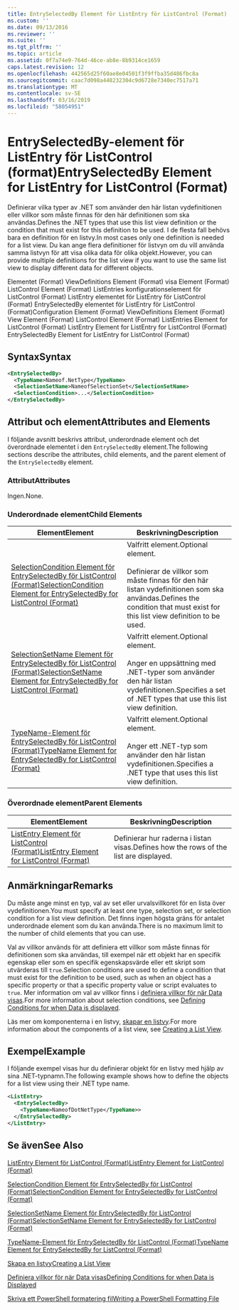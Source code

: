 ```yaml
---
title: EntrySelectedBy Element för ListEntry för ListControl (Format) | Microsoft Docs
ms.custom: ''
ms.date: 09/13/2016
ms.reviewer: ''
ms.suite: ''
ms.tgt_pltfrm: ''
ms.topic: article
ms.assetid: 0f7a74e9-764d-46ce-ab8e-8b9314ce1659
caps.latest.revision: 12
ms.openlocfilehash: 442565d25f60ae8e04501f3f9ffba35d486fbc8a
ms.sourcegitcommit: caac7d098a448232304c9d6728e7340ec7517a71
ms.translationtype: MT
ms.contentlocale: sv-SE
ms.lasthandoff: 03/16/2019
ms.locfileid: "58054951"
---
```

# <a name="entryselectedby-element-for-listentry-for-listcontrol-format"></a><span data-ttu-id="e39e7-102">EntrySelectedBy-element för ListEntry för ListControl (format)</span><span class="sxs-lookup"><span data-stu-id="e39e7-102">EntrySelectedBy Element for ListEntry for ListControl (Format)</span></span>

<span data-ttu-id="e39e7-103">Definierar vilka typer av .NET som använder den här listan vydefinitionen eller villkor som måste finnas för den här definitionen som ska användas.</span><span class="sxs-lookup"><span data-stu-id="e39e7-103">Defines the .NET types that use this list view definition or the condition that must exist for this definition to be used.</span></span> <span data-ttu-id="e39e7-104">I de flesta fall behövs bara en definition för en listvy.</span><span class="sxs-lookup"><span data-stu-id="e39e7-104">In most cases only one definition is needed for a list view.</span></span> <span data-ttu-id="e39e7-105">Du kan ange flera definitioner för listvyn om du vill använda samma listvyn för att visa olika data för olika objekt.</span><span class="sxs-lookup"><span data-stu-id="e39e7-105">However, you can provide multiple definitions for the list view if you want to use the same list view to display different data for different objects.</span></span>

<span data-ttu-id="e39e7-106">Elementet (Format) ViewDefinitions Element (Format) visa Element (Format) ListControl Element (Format) ListEntries konfigurationselement för ListControl (Format) ListEntry elementet för ListEntry för ListControl (Format) EntrySelectedBy elementet för ListEntry för ListControl (Format)</span><span class="sxs-lookup"><span data-stu-id="e39e7-106">Configuration Element (Format) ViewDefinitions Element (Format) View Element (Format) ListControl Element (Format) ListEntries Element for ListControl (Format) ListEntry Element for ListEntry for ListControl (Format) EntrySelectedBy Element for ListEntry for ListControl (Format)</span></span>

## <a name="syntax"></a><span data-ttu-id="e39e7-107">Syntax</span><span class="sxs-lookup"><span data-stu-id="e39e7-107">Syntax</span></span>

```xml
<EntrySelectedBy>
  <TypeName>Nameof.NetType</TypeName>
  <SelectionSetName>NameofSelectionSet</SelectionSetName>
  <SelectionCondition>...</SelectionCondition>
</EntrySelectedBy>
```

## <a name="attributes-and-elements"></a><span data-ttu-id="e39e7-108">Attribut och element</span><span class="sxs-lookup"><span data-stu-id="e39e7-108">Attributes and Elements</span></span>

<span data-ttu-id="e39e7-109">I följande avsnitt beskrivs attribut, underordnade element och det överordnade elementet i den `EntrySelectedBy` element.</span><span class="sxs-lookup"><span data-stu-id="e39e7-109">The following sections describe the attributes, child elements, and the parent element of the `EntrySelectedBy` element.</span></span>

### <a name="attributes"></a><span data-ttu-id="e39e7-110">Attribut</span><span class="sxs-lookup"><span data-stu-id="e39e7-110">Attributes</span></span>

<span data-ttu-id="e39e7-111">Ingen.</span><span class="sxs-lookup"><span data-stu-id="e39e7-111">None.</span></span>

### <a name="child-elements"></a><span data-ttu-id="e39e7-112">Underordnade element</span><span class="sxs-lookup"><span data-stu-id="e39e7-112">Child Elements</span></span>

|<span data-ttu-id="e39e7-113">Element</span><span class="sxs-lookup"><span data-stu-id="e39e7-113">Element</span></span>|<span data-ttu-id="e39e7-114">Beskrivning</span><span class="sxs-lookup"><span data-stu-id="e39e7-114">Description</span></span>|
|-------------|-----------------|
|[<span data-ttu-id="e39e7-115">SelectionCondition Element för EntrySelectedBy för ListControl (Format)</span><span class="sxs-lookup"><span data-stu-id="e39e7-115">SelectionCondition Element for EntrySelectedBy for ListControl  (Format)</span></span>](./selectioncondition-element-for-entryselectedby-for-listcontrol-format.md)|<span data-ttu-id="e39e7-116">Valfritt element.</span><span class="sxs-lookup"><span data-stu-id="e39e7-116">Optional element.</span></span><br /><br /> <span data-ttu-id="e39e7-117">Definierar de villkor som måste finnas för den här listan vydefinitionen som ska användas.</span><span class="sxs-lookup"><span data-stu-id="e39e7-117">Defines the condition that must exist for this list view definition to be used.</span></span>|
|[<span data-ttu-id="e39e7-118">SelectionSetName Element för EntrySelectedBy för ListControl (Format)</span><span class="sxs-lookup"><span data-stu-id="e39e7-118">SelectionSetName Element for EntrySelectedBy for ListControl (Format)</span></span>](./selectionsetname-element-for-entryselectedby-for-listcontrol-format.md)|<span data-ttu-id="e39e7-119">Valfritt element.</span><span class="sxs-lookup"><span data-stu-id="e39e7-119">Optional element.</span></span><br /><br /> <span data-ttu-id="e39e7-120">Anger en uppsättning med .NET-typer som använder den här listan vydefinitionen.</span><span class="sxs-lookup"><span data-stu-id="e39e7-120">Specifies a set of .NET types that use this list view definition.</span></span>|
|[<span data-ttu-id="e39e7-121">TypeName-Element för EntrySelectedBy för ListControl (Format)</span><span class="sxs-lookup"><span data-stu-id="e39e7-121">TypeName Element for EntrySelectedBy for ListControl (Format)</span></span>](./typename-element-for-entryselectedby-for-listcontrol-format.md)|<span data-ttu-id="e39e7-122">Valfritt element.</span><span class="sxs-lookup"><span data-stu-id="e39e7-122">Optional element.</span></span><br /><br /> <span data-ttu-id="e39e7-123">Anger ett .NET-typ som använder den här listan vydefinitionen.</span><span class="sxs-lookup"><span data-stu-id="e39e7-123">Specifies a .NET type that uses this list view definition.</span></span>|

### <a name="parent-elements"></a><span data-ttu-id="e39e7-124">Överordnade element</span><span class="sxs-lookup"><span data-stu-id="e39e7-124">Parent Elements</span></span>

|<span data-ttu-id="e39e7-125">Element</span><span class="sxs-lookup"><span data-stu-id="e39e7-125">Element</span></span>|<span data-ttu-id="e39e7-126">Beskrivning</span><span class="sxs-lookup"><span data-stu-id="e39e7-126">Description</span></span>|
|-------------|-----------------|
|[<span data-ttu-id="e39e7-127">ListEntry Element för ListControl (Format)</span><span class="sxs-lookup"><span data-stu-id="e39e7-127">ListEntry Element for ListControl (Format)</span></span>](./listentry-element-for-listcontrol-format.md)|<span data-ttu-id="e39e7-128">Definierar hur raderna i listan visas.</span><span class="sxs-lookup"><span data-stu-id="e39e7-128">Defines how the rows of the list are displayed.</span></span>|

## <a name="remarks"></a><span data-ttu-id="e39e7-129">Anmärkningar</span><span class="sxs-lookup"><span data-stu-id="e39e7-129">Remarks</span></span>

<span data-ttu-id="e39e7-130">Du måste ange minst en typ, val av set eller urvalsvillkoret för en lista över vydefinitionen.</span><span class="sxs-lookup"><span data-stu-id="e39e7-130">You must specify at least one type, selection set, or selection condition for a list view definition.</span></span> <span data-ttu-id="e39e7-131">Det finns ingen högsta gräns för antalet underordnade element som du kan använda.</span><span class="sxs-lookup"><span data-stu-id="e39e7-131">There is no maximum limit to the number of child elements that you can use.</span></span>

<span data-ttu-id="e39e7-132">Val av villkor används för att definiera ett villkor som måste finnas för definitionen som ska användas, till exempel när ett objekt har en specifik egenskap eller som en specifik egenskapsvärde eller ett skript som utvärderas till `true`.</span><span class="sxs-lookup"><span data-stu-id="e39e7-132">Selection conditions are used to define a condition that must exist for the definition to be used, such as when an object has a specific property or that a specific property value or script evaluates to `true`.</span></span> <span data-ttu-id="e39e7-133">Mer information om val av villkor finns i [definiera villkor för när Data visas](./defining-conditions-for-displaying-data.md).</span><span class="sxs-lookup"><span data-stu-id="e39e7-133">For more information about selection conditions, see [Defining Conditions for when Data is displayed](./defining-conditions-for-displaying-data.md).</span></span>

<span data-ttu-id="e39e7-134">Läs mer om komponenterna i en listvy, [skapar en listvy](./creating-a-list-view.md).</span><span class="sxs-lookup"><span data-stu-id="e39e7-134">For more information about the components of a list view, see [Creating a List View](./creating-a-list-view.md).</span></span>

## <a name="example"></a><span data-ttu-id="e39e7-135">Exempel</span><span class="sxs-lookup"><span data-stu-id="e39e7-135">Example</span></span>

<span data-ttu-id="e39e7-136">I följande exempel visas hur du definierar objekt för en listvy med hjälp av sina .NET-typnamn.</span><span class="sxs-lookup"><span data-stu-id="e39e7-136">The following example shows how to define the objects for a list view using their .NET type name.</span></span>

```xml
<ListEntry>
  <EntrySelectedBy>
    <TypeName>NameofDotNetType</TypeName>>
  </EntrySelectedBy>
</ListEntry>
```

## <a name="see-also"></a><span data-ttu-id="e39e7-137">Se även</span><span class="sxs-lookup"><span data-stu-id="e39e7-137">See Also</span></span>

[<span data-ttu-id="e39e7-138">ListEntry Element för ListControl (Format)</span><span class="sxs-lookup"><span data-stu-id="e39e7-138">ListEntry Element for ListControl (Format)</span></span>](./listentry-element-for-listcontrol-format.md)

[<span data-ttu-id="e39e7-139">SelectionCondition Element för EntrySelectedBy för ListControl (Format)</span><span class="sxs-lookup"><span data-stu-id="e39e7-139">SelectionCondition Element for EntrySelectedBy for ListControl (Format)</span></span>](./selectioncondition-element-for-entryselectedby-for-listcontrol-format.md)

[<span data-ttu-id="e39e7-140">SelectionSetName Element för EntrySelectedBy för ListControl (Format)</span><span class="sxs-lookup"><span data-stu-id="e39e7-140">SelectionSetName Element for EntrySelectedBy for ListControl (Format)</span></span>](./selectionsetname-element-for-entryselectedby-for-listcontrol-format.md)

[<span data-ttu-id="e39e7-141">TypeName-Element för EntrySelectedBy för ListControl (Format)</span><span class="sxs-lookup"><span data-stu-id="e39e7-141">TypeName Element for EntrySelectedBy for ListControl (Format)</span></span>](./typename-element-for-entryselectedby-for-listcontrol-format.md)

[<span data-ttu-id="e39e7-142">Skapa en listvy</span><span class="sxs-lookup"><span data-stu-id="e39e7-142">Creating a List View</span></span>](./creating-a-list-view.md)

[<span data-ttu-id="e39e7-143">Definiera villkor för när Data visas</span><span class="sxs-lookup"><span data-stu-id="e39e7-143">Defining Conditions for when Data is Displayed</span></span>](./defining-conditions-for-displaying-data.md)

[<span data-ttu-id="e39e7-144">Skriva ett PowerShell formatering fil</span><span class="sxs-lookup"><span data-stu-id="e39e7-144">Writing a PowerShell Formatting File</span></span>](./writing-a-powershell-formatting-file.md)
